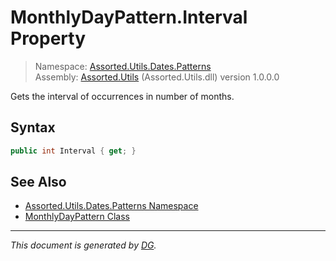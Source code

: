 ﻿# MonthlyDayPattern.Interval Property

> Namespace: [Assorted.Utils.Dates.Patterns](index.md#assortedutilsdatespatterns-namespace)\
> Assembly: [Assorted.Utils](index.md) (Assorted.Utils.dll) version 1.0.0.0

Gets the interval of occurrences in number of months.

## Syntax

```csharp
public int Interval { get; }
```

## See Also

- [Assorted.Utils.Dates.Patterns Namespace](index.md#assortedutilsdatespatterns-namespace)
- [MonthlyDayPattern Class](Assorted.Utils.Dates.Patterns.MonthlyDayPattern.md)

---

_This document is generated by [DG](https://github.com/Khojasteh/dg)._
